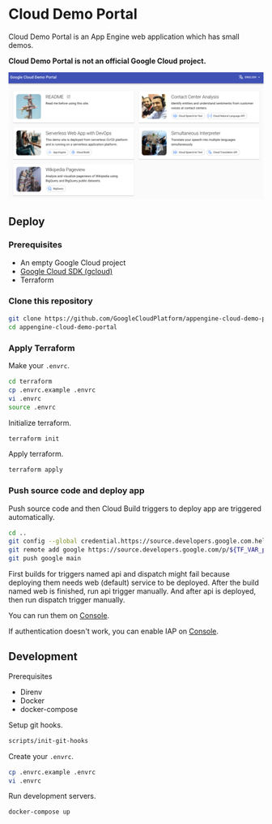 # Cloud Demo Portal

Cloud Demo Portal is an App Engine web application which has small demos.

**Cloud Demo Portal is not an official Google Cloud project.**

![Home](./doc/clouddemo-home.png)

## Deploy

### Prerequisites

- An empty Google Cloud project
- [Google Cloud SDK (gcloud)](https://cloud.google.com/sdk/docs/install)
- Terraform

### Clone this repository

```bash
git clone https://github.com/GoogleCloudPlatform/appengine-cloud-demo-portal.git
cd appengine-cloud-demo-portal
```

### Apply Terraform

Make your `.envrc`.

```bash
cd terraform
cp .envrc.example .envrc
vi .envrc
source .envrc
```

Initialize terraform.

```bash
terraform init
```

Apply terraform.

```bash
terraform apply
```

### Push source code and deploy app

Push source code and then Cloud Build triggers to deploy app are triggered automatically.

```bash
cd ..
git config --global credential.https://source.developers.google.com.helper gcloud.sh
git remote add google https://source.developers.google.com/p/${TF_VAR_project_id}/r/cloud-demos
git push google main
```

First builds for triggers named api and dispatch might fail because deploying them needs web (default) service to be deployed.
After the build named web is finished, run api trigger manually. And after api is deployed, then run dispatch trigger manually.

You can run them on [Console](https://console.cloud.google.com/cloud-build/builds).

If authentication doesn't work, you can enable IAP on [Console](https://console.cloud.google.com/security/iap).


## Development

Prerequisites

- Direnv
- Docker
- docker-compose

Setup git hooks.

```bash
scripts/init-git-hooks
```

Create your `.envrc`.

```bash
cp .envrc.example .envrc
vi .envrc
```

Run development servers.

```bash
docker-compose up
```
